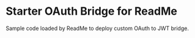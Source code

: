 # Starter OAuth Bridge for ReadMe

Sample code loaded by ReadMe to deploy custom OAuth to JWT bridge.
